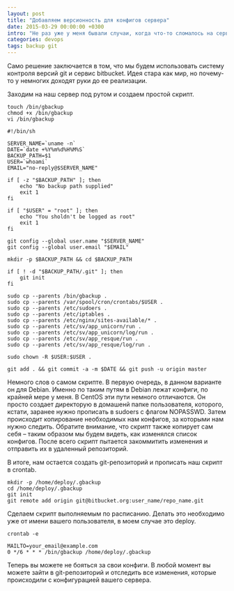 ```yaml
---
layout: post
title: "Добавляем версионность для конфигов сервера"
date: 2015-03-29 00:00:00 +0300
intro: "Не раз уже у меня бывали случаи, когда что-то сломалось на сервере, а по какой причине это произошло – непонятно. И довольно часто, проблема заключалась в том, что кто-то другой просто поправил конфиги. Сегодня мы рассмотрим способ добавления версионности для конфигурации сервера, чтобы забыть про подобные проблемы."
categories: devops
tags: backup git
---
```


Само решение заключается в том, что мы будем использовать систему контроля версий git и сервис bitbucket. Идея стара как мир, но почему-то у немногих доходят руки до ее реализации.

Заходим на наш сервер под рутом и создаем простой скрипт.

```
touch /bin/gbackup
chmod +x /bin/gbackup
vi /bin/gbackup
```

```
#!/bin/sh

SERVER_NAME=`uname -n`
DATE=`date +%Y%m%d%H%M%S`
BACKUP_PATH=$1
USER=`whoami`
EMAIL="no-reply@$SERVER_NAME"

if [ -z "$BACKUP_PATH" ]; then
    echo "No backup path supplied"
    exit 1
fi

if [ "$USER" = "root" ]; then
    echo "You sholdn't be logged as root"
    exit 1
fi

git config --global user.name "$SERVER_NAME"
git config --global user.email "$EMAIL"

mkdir -p $BACKUP_PATH && cd $BACKUP_PATH

if [ ! -d "$BACKUP_PATH/.git" ]; then
    git init
fi

sudo cp --parents /bin/gbackup .
sudo cp --parents /var/spool/cron/crontabs/$USER .
sudo cp --parents /etc/sudoers .
sudo cp --parents /etc/iptables .
sudo cp --parents /etc/nginx/sites-available/* .
sudo cp --parents /etc/sv/app_unicorn/run .
sudo cp --parents /etc/sv/app_unicorn/log/run .
sudo cp --parents /etc/sv/app_resque/run .
sudo cp --parents /etc/sv/app_resque/log/run .

sudo chown -R $USER:$USER .

git add . && git commit -a -m $DATE && git push -u origin master
```

Немного слов о самом скрипте. В первую очередь, в данном варианте он для Debian. Именно по таким путям в Debian лежат конфиги, по крайней мере у меня. В CentOS эти пути немного отличаются. Он просто создает директорую в домашенй папке пользователя, которого, кстати, заранее нужно прописать в sudoers с флагом NOPASSWD. Затем происходит копирование необходимых нам конфигов, за которыми нам нужно следить. Обратите внимание, что скрипт также копирует сам себя – таким образом мы будем видеть, как изменялся список конфигов. После всего скрипт пытается закоммитить изменения и отправить их в удаленный репозиторий.

В итоге, нам остается создать git-репозиторий и прописать наш скрипт в crontab.

```
mkdir -p /home/deploy/.gbackup
cd /home/deploy/.gbackup
git init
git remote add origin git@bitbucket.org:user_name/repo_name.git
```

Сделаем скрипт выполняемым по расписанию. Делать это необходимо уже от имени вашего пользователя, в моем случае это deploy.
```
crontab -e
```

```
MAILTO=your_email@example.com
0 */6 * * * /bin/gbackup /home/deploy/.gbackup
```

Теперь вы можете не бояться за свои конфиги. В любой момент вы можете зайти в git-репозиторий и отследить все изменения, которые происходили с конфигурацией вашего сервера.
